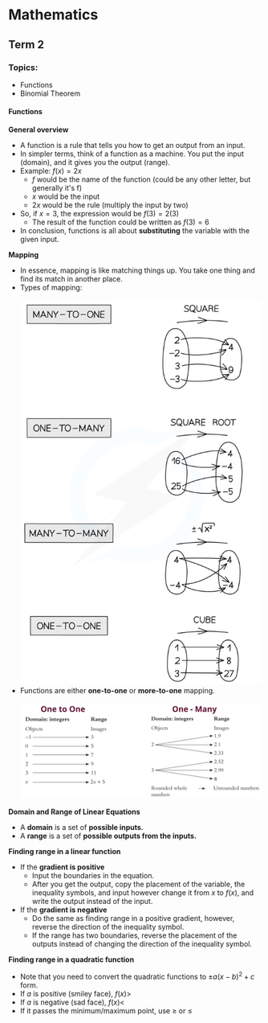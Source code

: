 <script>
MathJax = {
  tex: {
    inlineMath: [['$', '$'], ['\\(', '\\)']],
    displayMath: [ ['\[', '\]'] ]
  }
};
</script>
<script id="MathJax-script" async
  src="https://cdn.jsdelivr.net/npm/mathjax@3/es5/tex-chtml.js">
</script>

<h1>Mathematics</h1>

## Term 2

### Topics:
- Functions
- Binomial Theorem

#### Functions
**General overview**
- A function is a rule that tells you how to get an output from an input.
- In simpler terms, think of a function as a machine. You put the input (domain), and it gives you the output (range).
- Example: $f(x)=2x$
    - $f$ would be the name of the function (could be any other letter, but generally it's f)
    - $x$ would be the input
    - $2x$ would be the rule (multiply the input by two)
- So, if $x=3$, the expression would be $f(3)=2(3)$
    - The result of the function could be written as $f(3)=6$
- In conclusion, functions is all about **substituting** the variable with the given input.

**Mapping**
- In essence, mapping is like matching things up. You take one thing and find its match in another place.
- Types of mapping:
\
\
![Types of mapping](/images/mathematics/types%20of%20mapping.png)
- Functions are either **one-to-one** or **more-to-one** mapping.
\
\
![Function mapping](/images/mathematics/function%20mapping.png)

**Domain and Range of Linear Equations**
- A **domain** is a set of **possible inputs.**
- A **range** is a set of **possible outputs from the inputs.**

**Finding range in a linear function**
- If the **gradient is positive**
  - Input the boundaries in the equation. 
  - After you get the output, copy the placement of the variable, the inequality symbols, and input however change it from $x$ to $f(x)$, and write the output instead of the input.
- If the **gradient is negative**
  - Do the same as finding range in a positive gradient, however, reverse the direction of the inequality symbol.
  - If the range has two boundaries, reverse the placement of the outputs instead of changing the direction of the inequality symbol.

**Finding range in a quadratic function**
- Note that you need to convert the quadratic functions to $\pm a(x-b)^2+c$ form.
- If $a$ is positive (smiley face), $f(x)>$
- If $a$ is negative (sad face), $f(x)<$
- If it passes the minimum/maximum point, use $\ge$ or $\le$